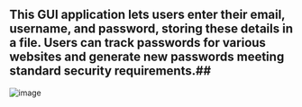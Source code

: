 
## This GUI application lets users enter their email, username, and password, storing these details in a file. Users can track passwords for various websites and generate new passwords meeting standard security requirements.##

![image](https://github.com/user-attachments/assets/f8c591ff-99f0-4f43-a802-550258db34f5)
